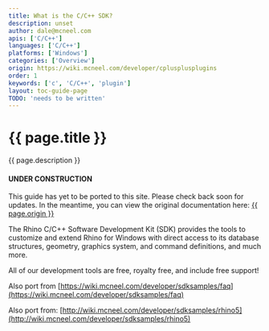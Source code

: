 ```yaml
---
title: What is the C/C++ SDK?
description: unset
author: dale@mcneel.com
apis: ['C/C++']
languages: ['C/C++']
platforms: ['Windows']
categories: ['Overview']
origin: https://wiki.mcneel.com/developer/cplusplusplugins
order: 1
keywords: ['c', 'C/C++', 'plugin']
layout: toc-guide-page
TODO: 'needs to be written'
---
```


# {{ page.title }}

{{ page.description }}

<div class="bs-callout bs-callout-danger">
  <h4>UNDER CONSTRUCTION</h4>
  <p>This guide has yet to be ported to this site.  Please check back soon for updates.  
  In the meantime, you can view the original documentation here:
  <a href="{{ page.origin }}">{{ page.origin }}</a></p>
</div>

The Rhino C/C++ Software Development Kit (SDK) provides the tools to customize and extend Rhino for Windows with direct access to its database structures, geometry, graphics system, and command definitions, and much more.

All of our development tools are free, royalty free, and include free support!

Also port from [https://wiki.mcneel.com/developer/sdksamples/faq](https://wiki.mcneel.com/developer/sdksamples/faq)

Also port from:
[http://wiki.mcneel.com/developer/sdksamples/rhino5](http://wiki.mcneel.com/developer/sdksamples/rhino5)
